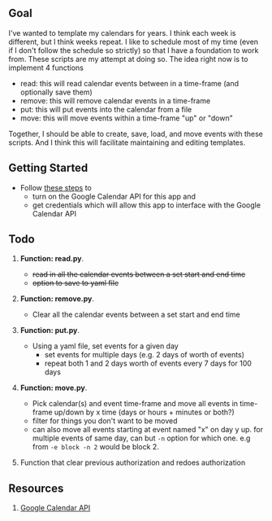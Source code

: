 ## Goal
I've wanted to template my calendars for years. I think each week is different, but I think weeks repeat. I like to schedule most of my time (even if I don't follow the schedule so strictly) so that I have a foundation to work from. These scripts are my attempt at doing so. The idea right now is to implement 4 functions
* read: this will read calendar events between in a time-frame (and optionally save them) 
* remove: this will remove calendar events in a time-frame
* put: this will put events into the calendar from a file
* move: this will move events within a time-frame "up" or "down"

Together, I should be able to create, save, load, and move events with these scripts. And I think this will facilitate maintaining and editing templates.

## Getting Started
* Follow [these steps](https://developers.google.com/calendar/quickstart/python) to 
  * turn on the Google Calendar API for this app and 
  * get credentials which will allow this app to interface with the Google Calendar API


## Todo
1. **Function: read.py**.
   * ~~read in all the calendar events between a set start and end time~~
   * ~~option to save to yaml file~~

2. **Function: remove.py**. 
   * Clear all the calendar events between a set start and end time

3. **Function: put.py**. 
   * Using a yaml file, set events for a given day
      * set events for multiple days (e.g. 2 days of worth of events)
      * repeat both 1 and 2 days worth of events every 7 days for 100 days


4. **Function: move.py**. 
   * Pick calendar(s) and event time-frame and move all events in time-frame up/down by x time (days or hours + minutes or both?)
   * filter for things you don't want to be moved
   * can also move all events starting at event named "x" on day y up. for multiple events of same day, can but `-n` option for which one. e.g from `-e block -n 2` would be block 2.

5. Function that clear previous authorization and redoes authorization

## Resources
1. [Google Calendar API](https://developers.google.com/calendar/)